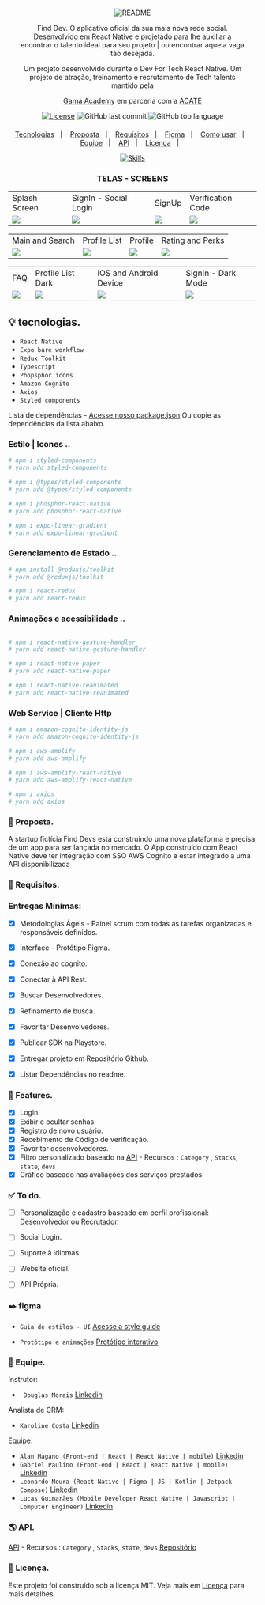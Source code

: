 <div align="center" style="margin: 20px; text-align: center">


![README](https://user-images.githubusercontent.com/72607039/191648867-a1f654c5-c4d5-468d-94b2-5c2db301f7bd.png)



<p>Find Dev. O aplicativo oficial da sua mais nova rede social. Desenvolvido em React Native e projetado para lhe auxiliar a encontrar o talento ideal para seu projeto |  ou encontrar aquela vaga tão desejada.</p>
  Um projeto desenvolvido durante o Dev For Tech React Native. Um projeto de atração,  treinamento e recrutamento de Tech talents  mantido pela 
  
  [Gama Academy](https://www.gama.academy) em parceria com a [ACATE](https://www.acate.com.br) 
  


  [![License](http://img.shields.io/:license-mit-blue.svg?style=flat-square)](https://github.com/MaganoAlan/FIND_DEV-GAMA_ACADEMY/blob/main/LICENSE)
  ![GitHub last commit](https://img.shields.io/github/last-commit/MaganoAlan/FIND_DEV-GAMA_ACADEMY?style=flat-square)
  ![GitHub top language](https://img.shields.io/github/languages/top/MaganoAlan/FIND_DEV-GAMA_ACADEMY?style=flat-square)
 
</div>


<p align="center">
  <a href="#-tecnologias">Tecnologias</a>&nbsp;&nbsp;&nbsp;|&nbsp;&nbsp;&nbsp;
  <a href="#-proposta">Proposta</a>&nbsp;&nbsp;&nbsp;|&nbsp;&nbsp;&nbsp;
  <a href="#-requisitos">Requisitos</a>&nbsp;&nbsp;&nbsp;|&nbsp;&nbsp;&nbsp;
  <a href="#-figma">Figma</a>&nbsp;&nbsp;&nbsp;|&nbsp;&nbsp;&nbsp;
  <a href="#-como-usar">Como usar</a>&nbsp;&nbsp;&nbsp;|&nbsp;&nbsp;&nbsp;
  <a href="#-equipe">Equipe</a>&nbsp;&nbsp;&nbsp;|&nbsp;&nbsp;&nbsp;
  <a href="#-api">API</a>&nbsp;&nbsp;&nbsp;|&nbsp;&nbsp;&nbsp;
  <a href="#-licença">Licença</a>&nbsp;&nbsp;&nbsp;|&nbsp;&nbsp;&nbsp;
</p>


<div align="center">  


[![Skills](https://skillicons.dev/icons?i=react,ts,webpack,vscode,aws,styledcomponents,redux,figma,&perline=8)](/MaganoAlan/FIND_DEV-GAMA_ACADEMY)
 
</div>
<div align="center">  

### TELAS - SCREENS
<table>
  <tr>
    <td>Splash Screen</td>
    <td>SignIn - Social Login </td>
    <td>SignUp</td>
    <td>Verification Code</td>
  </tr>
  <tr>
    <td><img src="https://user-images.githubusercontent.com/72607039/191837503-274853bb-50f4-4919-a342-2b455f552988.png"></td>
    <td><img src="https://user-images.githubusercontent.com/72607039/191826440-d31245dc-ce3c-493b-b1b1-e9c0489605a5.png"></td>
    <td><img src="https://user-images.githubusercontent.com/72607039/191835971-fc884711-8df5-42ed-a664-535d0dd5b43d.png"></td>
    <td><img src="https://user-images.githubusercontent.com/72607039/191835965-c3a05ea5-d4f9-4fc3-a898-d0fd70985ff0.png"></td>
  </tr>
</table>
<table>
  <tr>
    <td>Main and Search</td>
    <td>Profile List</td>
    <td>Profile</td>
    <td>Rating and Perks</td>
  </tr>
  <tr>
    <td><img src="https://user-images.githubusercontent.com/72607039/191831129-bcc78048-a69a-4bcb-a7f4-4d4226fdafa4.png"></td>
    <td><img src="https://user-images.githubusercontent.com/72607039/191831137-25852086-f5ca-4ae5-817f-09dedc4977c1.png"></td>
    <td><img src="https://user-images.githubusercontent.com/72607039/191832461-aed02ad2-7054-46fc-b8f7-5365819db23f.png"></td>
    <td><img src="https://user-images.githubusercontent.com/72607039/191831143-c689a706-b728-4d31-80da-810b617555ae.png"></td>
  </tr>
</table>

<table>
  <tr>
    <td>FAQ</td>
    <td>Profile List Dark</td>
    <td>IOS and Android Device</td>
    <td>SignIn - Dark Mode </td>
  </tr>
  <tr>
    <td><img src="https://user-images.githubusercontent.com/72607039/191853385-ea6de5ec-b7db-4675-9553-96e95c8ab679.png"></td>
    <td><img src="https://user-images.githubusercontent.com/72607039/191853626-31bc5065-7ea4-486b-aee5-5b6e9c0804d2.png"></td>
    <td><img src="https://user-images.githubusercontent.com/72607039/191854068-41f04b66-7356-4c6e-856c-9098ec8204cf.png"></td>
    <td><img src="https://user-images.githubusercontent.com/72607039/191853296-c5e2c56f-46cc-47d0-9f6c-736668cd32c6.png"></td>
  </tr>
</table>
</div>

## 💡 tecnologias.

- ``React Native``
- ``Expo bare workflow``
- ``Redux Toolkit``
- ``Typescript``
- ``Phopsphor icons`` 
- ``Amazon Cognito``
- ``Axios``  
- ``Styled components``

Lista de dependências - [Acesse nosso package.json](https://github.com/MaganoAlan/FIND_DEV-GAMA_ACADEMY/blob/main/package.json)
Ou copie as dependências da lista abaixo.

### Estilo | Icones ..
```bash
# npm i styled-components
# yarn add styled-components

# npm i @types/styled-components
# yarn add @types/styled-components

# npm i phosphor-react-native
# yarn add phosphor-react-native

# npm i expo-linear-gradient
# yarn add expo-linear-gradient

```

### Gerenciamento de Estado ..

```bash
# npm install @reduxjs/toolkit
# yarn add @reduxjs/toolkit

# npm i react-redux
# yarn add react-redux

```

### Animações e  acessibilidade ..

```bash

# npm i react-native-gesture-handler
# yarn add react-native-gesture-handler

# npm i react-native-paper
# yarn add react-native-paper

# npm i react-native-reanimated
# yarn add react-native-reanimated

```
### Web Service |  Cliente Http


```bash
# npm i amazon-cognito-identity-js
# yarn add amazon-cognito-identity-js

# npm i aws-amplify
# yarn add aws-amplify

# npm i aws-amplify-react-native
# yarn add aws-amplify-react-native

# npm i axios
# yarn add axios

```
### 🧠 Proposta.

<p>A startup fictícia Find Devs está construindo uma nova plataforma e precisa de
um app para ser lançada no mercado.
O App construído com React Native deve ter integração com SSO AWS Cognito e estar integrado a uma API disponibilizada</p>

### 🧪 Requisitos.
### Entregas Mínimas:

- [x] Metodologias Ágeis - Painel scrum com todas as tarefas organizadas e responsáveis definidos.
- [x] Interface - Protótipo Figma.
- [x] Conexão ao cognito.
- [x] Conectar à API Rest.
- [x] Buscar Desenvolvedores.
- [x] Refinamento de busca.
- [x] Favoritar Desenvolvedores.
- [x] Publicar SDK na Playstore.
- [x] Entregar projeto em Repositório Github.
- [x] Listar Dependências no readme.


### 👊 Features.

- [x] Login.
- [x] Exibir e ocultar senhas.
- [x] Registro de novo usuário.
- [x] Recebimento de Código de verificação. 
- [x] Favoritar desenvolvedores.
- [x] Filtro  personalizado baseado na [API](https://finddev-api.herokuapp.com/) - Recursos : ``Category`` , ``Stacks``, ``state``, ``devs``
- [x] Gráfico baseado nas avaliações dos serviços prestados.

### ✅ To do. 

- [ ] Personalização e cadastro baseado em perfil profissional: Desenvolvedor ou Recrutador.
- [ ] Social Login. 
- [ ] Suporte à idiomas.
- [ ] Website oficial.
- [ ] API Própria.


### ✒️ figma

- ``Guia de estilos - UI``  [Acesse a style guide](https://www.figma.com/file/kCneBOYcJgwj2f6zMBmwhq/FIND-DEV?node-id=36%3A1401)


- ``Protótipo e animações``  [Protótipo interativo](https://www.figma.com/proto/kCneBOYcJgwj2f6zMBmwhq/FIND-DEV?page-id=461%3A1597&node-id=461%3A2048&viewport=467%2C348%2C0.14&scaling=min-zoom&starting-point-node-id=461%3A2048)


### 👤 Equipe.

Instrutor:
- `` Douglas Morais`` [Linkedin](https://www.linkedin.com/in/douglasmoraisdev/)

Analista de CRM:
- `` Karoline Costa `` [Linkedin](https://www.linkedin.com/in/karolinecostaribeiro/)

Equipe:
- ``Alan Magano (Front-end | React | React Native | mobile)`` [Linkedin](https://www.linkedin.com/in/alanmagano/)
- ``Gabriel Paulino (Front-end | React | React Native | mobile)`` [Linkedin](https://www.linkedin.com/in/gabriel-paulin0/)
- ``Leonardo Moura (React Native | Figma | JS | Kotlin | Jetpack Compose)`` [Linkedin](https://www.linkedin.com/in/leonardo-moura-92b513209/)
- ``Lucas Guimarães (Mobile Developer React Native | Javascript | Computer Engineer)`` [Linkedin](https://www.linkedin.com/in/lukeguima/)

### 🌎 API.

[API](https://finddev-api.herokuapp.com/) - Recursos : ``Category`` , ``Stacks``, ``state``, ``devs``
[Repositório](https://github.com/mrdouglasmorais/finddev-api)

### 📄 Licença.
Este projeto foi construído sob a licença MIT. Veja mais em [Licença](LICENSE) para mais detalhes.
